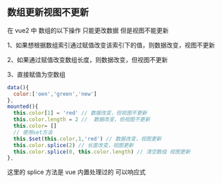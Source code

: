 ## 数组更新视图不更新

在 vue2 中 数组的以下操作 只能更改数据 但是视图不能更新

1、如果想根据数组索引通过赋值改变该索引下的值，则数据改变，视图不更新

2、如果通过赋值改变数组长度，则数据改变，但视图不更新 

3、直接赋值为空数组

```js
data(){
  color:['oen','green','new']
},
mounted(){
  this.color[1] = 'red' // 数据改变，但视图不更新
  this.color.length = 2 //  数据改变，但视图不更新
  this.color= []
  // 使用set方法
  this.$set(this.color,1,'red') // 数据改变，视图更新
  this.color.splice(2) // 长度改变，视图更新
  this.color.splice(0, this.color.length) // 清空数组 视图更新
},
```
这里的 splice 方法是 vue 内置处理过的 可以响应式
